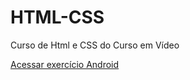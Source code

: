 # HTML-CSS
 Curso de Html e CSS do Curso em Vídeo

 
<a href="https://tiago-terto.github.io/HTML-CSS/Desafios/Modulo%202/d010/android.html">Acessar exercício Android</a>
